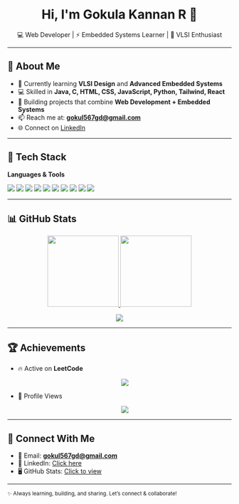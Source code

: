 <!-- Gokula Kannan R | GitHub Profile README -->

<h1 align="center">Hi, I'm Gokula Kannan R 👋</h1>
<p align="center">
  💻 Web Developer | ⚡ Embedded Systems Learner | 🔬 VLSI Enthusiast  
</p>

---

## 🚀 About Me
- 🌱 Currently learning **VLSI Design** and **Advanced Embedded Systems**  
- 💻 Skilled in **Java, C, HTML, CSS, JavaScript, Python, Tailwind, React**  
- 🔭 Building projects that combine **Web Development + Embedded Systems**  
- 📫 Reach me at: **gokul567gd@gmail.com**  
- 🌐 Connect on [LinkedIn](https://www.linkedin.com/in/your-link-here)  

---

## 🧰 Tech Stack
**Languages & Tools**  
<p>
  <img src="https://img.shields.io/badge/Java-007396?logo=java&logoColor=white" />
  <img src="https://img.shields.io/badge/C-00599C?logo=c&logoColor=white" />
  <img src="https://img.shields.io/badge/HTML5-E34F26?logo=html5&logoColor=white" />
  <img src="https://img.shields.io/badge/CSS3-1572B6?logo=css3&logoColor=white" />
  <img src="https://img.shields.io/badge/JavaScript-F7DF1E?logo=javascript&logoColor=black" />
  <img src="https://img.shields.io/badge/Python-3776AB?logo=python&logoColor=white" />
  <img src="https://img.shields.io/badge/Tailwind_CSS-38B2AC?logo=tailwind-css&logoColor=white" />
  <img src="https://img.shields.io/badge/React-61DAFB?logo=react&logoColor=black" />
  <img src="https://img.shields.io/badge/Embedded%20Systems-blue?logo=espressif&logoColor=white" />
  <img src="https://img.shields.io/badge/VLSI-6A1B9A?logo=semiconductor&logoColor=white" />
</p>

---

## 📊 GitHub Stats
<p align="center">
  <a href="https://github.com/Gokul585">
    <img height="160" src="https://github-readme-stats.vercel.app/api?username=your-username&show_icons=true&count_private=true&theme=radical" />
  </a>
  <a href="https://github.com/your-username">
    <img height="160" src="https://github-readme-stats.vercel.app/api/top-langs/?username=your-username&layout=compact&theme=radical" />
  </a>
</p>

<p align="center">
  <a href="https://github.com/your-username">
    <img src="https://github-readme-streak-stats.herokuapp.com?user=your-username&theme=radical" />
  </a>
</p>

---

## 🏆 Achievements
- 🔥 Active on **LeetCode**  
  <p align="center">
    <img src="https://leetcard.jacoblin.cool/your-leetcode-username?ext=heatmap" />
  </p>

- 👀 Profile Views  
  <p align="center">
    <img src="https://komarev.com/ghpvc/?username=your-username&style=for-the-badge&color=blue" />
  </p>

---

## 🔗 Connect With Me
- 📧 Email: **gokul567gd@gmail.com**  
- 💼 LinkedIn: [Click here](https://www.linkedin.com/in/your-link-here)  
- 🖥️ GitHub Stats: [Click to view](https://github.com/your-username)  

---

<sub>✨ Always learning, building, and sharing. Let’s connect & collaborate!</sub>
